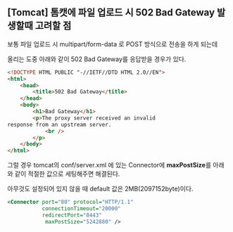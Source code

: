 ## [Tomcat] 톰캣에 파일 업로드 시 502 Bad Gateway 발생할때 고려할 점

보통 파일 업로드 시 multipart/form-data 로 POST 방식으로 전송을 하게 되는데 

올리는 도중 아래와 같이 502 Bad Gateway를 응답받을 경우가 있다. 

```html
<!DOCTYPE HTML PUBLIC "-//IETF//DTD HTML 2.0//EN">
<html>
    <head>
        <title>502 Bad Gateway</title>
    </head>
    <body>
        <h1>Bad Gateway</h1>
        <p>The proxy server received an invalid
response from an upstream server.
            <br />
        </p>
    </body>
</html>
```

그럴 경우 tomcat의 conf/server.xml 에 있는 Connector에 **maxPostSize**를 아래와 같이 적절한 값으로 세팅해주면 해결된다. 

아무것도 설정되어 있지 않을 때 default 값은 2MB(2097152byte)이다. 

```xml
<Connector port="80" protocol="HTTP/1.1"
           connectionTimeout="20000"
           redirectPort="8443"
            maxPostSize="5242880" />
```
